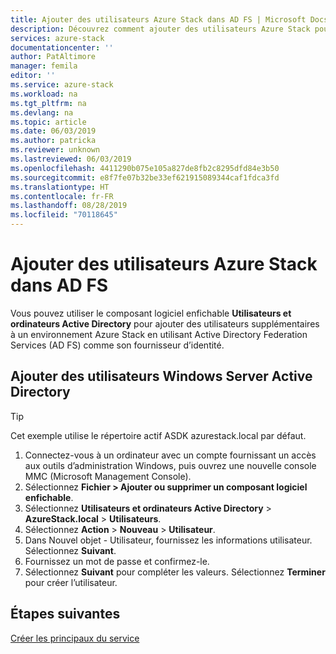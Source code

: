 ```yaml
---
title: Ajouter des utilisateurs Azure Stack dans AD FS | Microsoft Docs
description: Découvrez comment ajouter des utilisateurs Azure Stack pour les déploiements des services de fédération Active Directory (AD FS).
services: azure-stack
documentationcenter: ''
author: PatAltimore
manager: femila
editor: ''
ms.service: azure-stack
ms.workload: na
ms.tgt_pltfrm: na
ms.devlang: na
ms.topic: article
ms.date: 06/03/2019
ms.author: patricka
ms.reviewer: unknown
ms.lastreviewed: 06/03/2019
ms.openlocfilehash: 4411290b075e105a827de8fb2c8295dfd84e3b50
ms.sourcegitcommit: e8f7fe07b32be33ef621915089344caf1fdca3fd
ms.translationtype: HT
ms.contentlocale: fr-FR
ms.lasthandoff: 08/28/2019
ms.locfileid: "70118645"
---
```

# <a name="add-azure-stack-users-in-ad-fs"></a>Ajouter des utilisateurs Azure Stack dans AD FS
Vous pouvez utiliser le composant logiciel enfichable **Utilisateurs et ordinateurs Active Directory** pour ajouter des utilisateurs supplémentaires à un environnement Azure Stack en utilisant Active Directory Federation Services (AD FS) comme son fournisseur d’identité.

## <a name="add-windows-server-active-directory-users"></a>Ajouter des utilisateurs Windows Server Active Directory
> [!TIP]
> Cet exemple utilise le répertoire actif ASDK azurestack.local par défaut. 

1. Connectez-vous à un ordinateur avec un compte fournissant un accès aux outils d’administration Windows, puis ouvrez une nouvelle console MMC (Microsoft Management Console).
2. Sélectionnez **Fichier > Ajouter ou supprimer un composant logiciel enfichable**.
3. Sélectionnez **Utilisateurs et ordinateurs Active Directory** > **AzureStack.local** > **Utilisateurs**.
4. Sélectionnez **Action** > **Nouveau** > **Utilisateur**.
5. Dans Nouvel objet - Utilisateur, fournissez les informations utilisateur. Sélectionnez **Suivant**.
6. Fournissez un mot de passe et confirmez-le.
7. Sélectionnez **Suivant** pour compléter les valeurs. Sélectionnez **Terminer** pour créer l’utilisateur.


## <a name="next-steps"></a>Étapes suivantes
[Créer les principaux du service](azure-stack-create-service-principals.md)